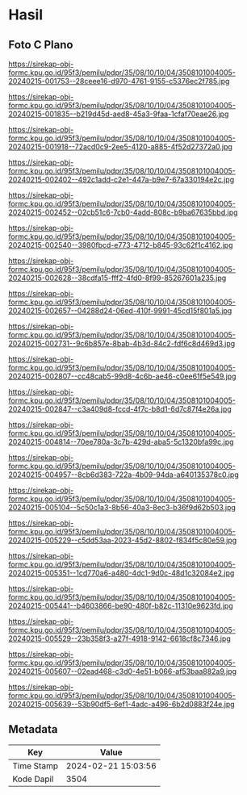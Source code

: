 # Hasil

## Foto C Plano

https://sirekap-obj-formc.kpu.go.id/95f3/pemilu/pdpr/35/08/10/10/04/3508101004005-20240215-001753--28ceee16-d970-4761-9155-c5376ec2f785.jpg

https://sirekap-obj-formc.kpu.go.id/95f3/pemilu/pdpr/35/08/10/10/04/3508101004005-20240215-001835--b219d45d-aed8-45a3-9faa-1cfaf70eae26.jpg

https://sirekap-obj-formc.kpu.go.id/95f3/pemilu/pdpr/35/08/10/10/04/3508101004005-20240215-001918--72acd0c9-2ee5-4120-a885-4f52d27372a0.jpg

https://sirekap-obj-formc.kpu.go.id/95f3/pemilu/pdpr/35/08/10/10/04/3508101004005-20240215-002402--492c1add-c2e1-447a-b9e7-67a330194e2c.jpg

https://sirekap-obj-formc.kpu.go.id/95f3/pemilu/pdpr/35/08/10/10/04/3508101004005-20240215-002452--02cb51c6-7cb0-4add-808c-b9ba67635bbd.jpg

https://sirekap-obj-formc.kpu.go.id/95f3/pemilu/pdpr/35/08/10/10/04/3508101004005-20240215-002540--3980fbcd-e773-4712-b845-93c62f1c4162.jpg

https://sirekap-obj-formc.kpu.go.id/95f3/pemilu/pdpr/35/08/10/10/04/3508101004005-20240215-002628--38cdfa15-fff2-4fd0-8f99-85267601a235.jpg

https://sirekap-obj-formc.kpu.go.id/95f3/pemilu/pdpr/35/08/10/10/04/3508101004005-20240215-002657--04288d24-06ed-410f-9991-45cd15f801a5.jpg

https://sirekap-obj-formc.kpu.go.id/95f3/pemilu/pdpr/35/08/10/10/04/3508101004005-20240215-002731--9c6b857e-8bab-4b3d-84c2-fdf6c8d469d3.jpg

https://sirekap-obj-formc.kpu.go.id/95f3/pemilu/pdpr/35/08/10/10/04/3508101004005-20240215-002807--cc48cab5-99d8-4c6b-ae46-c0ee61f5e549.jpg

https://sirekap-obj-formc.kpu.go.id/95f3/pemilu/pdpr/35/08/10/10/04/3508101004005-20240215-002847--c3a409d8-fccd-4f7c-b8d1-6d7c87f4e26a.jpg

https://sirekap-obj-formc.kpu.go.id/95f3/pemilu/pdpr/35/08/10/10/04/3508101004005-20240215-004814--70ee780a-3c7b-429d-aba5-5c1320bfa99c.jpg

https://sirekap-obj-formc.kpu.go.id/95f3/pemilu/pdpr/35/08/10/10/04/3508101004005-20240215-004957--8cb6d383-722a-4b09-94da-a640135378c0.jpg

https://sirekap-obj-formc.kpu.go.id/95f3/pemilu/pdpr/35/08/10/10/04/3508101004005-20240215-005104--5c50c1a3-8b56-40a3-8ec3-b36f9d62b503.jpg

https://sirekap-obj-formc.kpu.go.id/95f3/pemilu/pdpr/35/08/10/10/04/3508101004005-20240215-005229--c5dd53aa-2023-45d2-8802-f834f5c80e59.jpg

https://sirekap-obj-formc.kpu.go.id/95f3/pemilu/pdpr/35/08/10/10/04/3508101004005-20240215-005351--1cd770a6-a480-4dc1-9d0c-48d1c32084e2.jpg

https://sirekap-obj-formc.kpu.go.id/95f3/pemilu/pdpr/35/08/10/10/04/3508101004005-20240215-005441--b4603866-be90-480f-b82c-11310e9623fd.jpg

https://sirekap-obj-formc.kpu.go.id/95f3/pemilu/pdpr/35/08/10/10/04/3508101004005-20240215-005529--23b358f3-a27f-4918-9142-6618cf8c7346.jpg

https://sirekap-obj-formc.kpu.go.id/95f3/pemilu/pdpr/35/08/10/10/04/3508101004005-20240215-005607--02ead468-c3d0-4e51-b066-af53baa882a9.jpg

https://sirekap-obj-formc.kpu.go.id/95f3/pemilu/pdpr/35/08/10/10/04/3508101004005-20240215-005639--53b90df5-6ef1-4adc-a496-6b2d0883f24e.jpg


## Metadata

| Key        | Value               |
| ---------- | ------------------- |
| Time Stamp | 2024-02-21 15:03:56 |
| Kode Dapil | 3504                |



